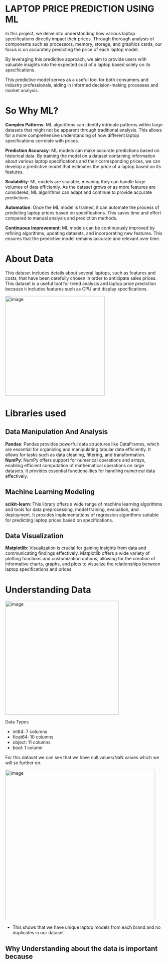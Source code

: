 # LAPTOP PRICE PREDICTION USING ML

In this project, we delve into understanding how various laptop specifications directly impact their prices. Through thorough analysis of components such as processors, memory, storage, and graphics cards, our focus is on accurately predicting the price of each laptop model. 

By leveraging this predictive approach, we aim to provide users with valuable insights into the expected cost of a laptop based solely on its specifications. 

This predictive model serves as a useful tool for both consumers and industry professionals, aiding in informed decision-making processes and market analysis.

# So Why ML?

**Complex Patterns**: ML algorithms can identify intricate patterns within large datasets that might not be apparent through traditional analysis. This allows for a more comprehensive understanding of how different laptop specifications correlate with prices.

**Prediction Accuracy**: ML models can make accurate predictions based on historical data. By training the model on a dataset containing information about various laptop specifications and their corresponding prices, we can develop a predictive model that estimates the price of a laptop based on its features.

**Scalability**: ML models are scalable, meaning they can handle large volumes of data efficiently. As the dataset grows or as more features are considered, ML algorithms can adapt and continue to provide accurate predictions.

**Automation**: Once the ML model is trained, it can automate the process of predicting laptop prices based on specifications. This saves time and effort compared to manual analysis and prediction methods.

**Continuous Improvement**: ML models can be continuously improved by refining algorithms, updating datasets, and incorporating new features. This ensures that the predictive model remains accurate and relevant over time.

# About Data
This dataset includes details about several laptops, such as features and costs, that have been carefully chosen in order to anticipate sales prices. This dataset is a useful tool for trend analysis and laptop price prediction because it includes features such as CPU and display specifications.

<img width="317" alt="image" src="https://github.com/user-attachments/assets/085cb859-c939-4082-8be6-50005c7ef268">

# Libraries used
## Data Manipulation And Analysis

**Pandas**: Pandas provides powerful data structures like DataFrames, which are essential for organizing and manipulating tabular data efficiently. It allows for tasks such as data cleaning, filtering, and transformation.
**NumPy**: NumPy offers support for numerical operations and arrays, enabling efficient computation of mathematical operations on large datasets. It provides essential functionalities for handling numerical data effectively.

## Machine Learning Modeling 

**scikit-learn**: This library offers a wide range of machine learning algorithms and tools for data preprocessing, model training, evaluation, and deployment. It provides implementations of regression algorithms suitable for predicting laptop prices based on specifications.

## Data Visualization 

**Matplotlib**: Visualization is crucial for gaining insights from data and communicating findings effectively. Matplotlib offers a wide variety of plotting functions and customization options, allowing for the creation of informative charts, graphs, and plots to visualize the relationships between laptop specifications and prices.

# Understanding Data

<img width="362" alt="image" src="https://github.com/user-attachments/assets/c4f993bb-35d0-46c1-ae5d-6c6098a67e9a">

Data Types
* int64: 7 columns
* float64: 10 columns
* object: 11 columns
* bool: 1 column

For this dataset we can see that we have null values/NaN values which we will se further on.

<img width="478" alt="image" src="https://github.com/user-attachments/assets/a056927e-616d-49e1-ad5f-716b6de457eb">

* This shows that we have unique laptop models from each brand and no duplicates in our dataset

## Why Understanding about the data is important because 


 





